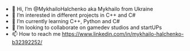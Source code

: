 - 👋 Hi, I’m @MykhailoHalchenko aka Mykhailo from Ukraine
- 👀 I’m interested in different projects in C++ and C#
- 🌱 I’m currently learning C++, Python and C#
- 💞️ I’m looking to collaborate on gamedev studios and startUPs
- 📫 How to reach me https://www.linkedin.com/in/mykhailo-halchenko-b32392252/
